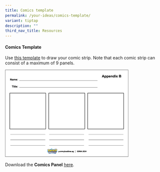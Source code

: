 ```yaml
---
title: Comics template
permalink: /your-ideas/comics-template/
variant: tiptap
description: ""
third_nav_title: Resources
---
```

<h4>Comics Template</h4><p>Use <u>this template</u> to draw your comic strip. Note that each comic strip can consist of a maximum of 9 panels.</p><p></p><div class="isomer-image-wrapper"><img style="width: 80%;" height="auto" width="100%" alt="" src="/images/Your ideas/comic_panels.png"></div><p>Download the <strong>Comics Panel</strong> <a href="/files/SDMA /SDMA_YB_appendix_02.pdf" rel="noopener noreferrer nofollow" target="_blank">here</a>.</p>
